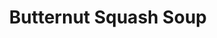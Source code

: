 ---
layout: recipe
title: "Butternut Squash Soup"
title_pl: "Zupa Dyniowa"
image: ""
prep_time: 1hr
servings: 6
description: ""
description_pl: ""

ingredients:
  - en: "1 Butternut Squash"
    pl: ""
  - en: "2 Small Sweet Potatoes"
    pl: ""
  - en: "1 Carrot"
    pl: ""
  - en: "2 Medium Potatoes"
    pl: ""
  - en: "1 Garlic Bulb"
    pl: ""
  - en: "1 Can of Coconut Milk"
    pl: ""
  - en: "500ml Vegetable Stock (2 stock cubes)"
    pl: ""
  - en: "Salt"
    pl: ""
  - en: "Pepper"
    pl: ""
  - en: "1 tbsp. Ground Corriander"
    pl: ""
  - en: "1/2 tsp. Chilli Flakes"
    pl: ""
  - en: "1 tbsp. Grated fresh Ginger"
    pl: ""

instructions:
  - en: "Preheat the oven to 180oC."
    pl: ""
  - en: "Cut all the vegetables into cubes and place on a baking tray lined with baking paper."
    pl: ""
  - en: "Cut the top of the garlic bulb and place it onto the baking tray."
    pl: ""
  - en: "Cover the veggies in a small amount of oil, including the garlic bulb and bake unitl soft."
    pl: ""
  - en: "Transfer all the baked veggies to a blender, top with vegetable stock and blend until smooth."
    pl: ""
  - en: "Once blended, put the soup into a pot and heat it on the hob."
    pl: ""
  - en: "Add the coconut milk and spices."
    pl: ""
  - en: "Season to taste."
    pl: ""
---